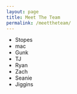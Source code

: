```yaml
---
layout: page
title: Meet The Team
permalink: /meettheteam/
---
```

<html>
<body>
  <ul><li>Stopes</li><li>mac</li><li>Gunk</li><li>TJ</li><li>Ryan</li><li>Zach</li><li>Seanie</li><li>Jiggins</li></ul>
</body>
</html>
